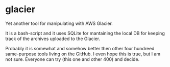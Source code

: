 # glacier
Yet another tool for manipulating with AWS Glacier.

It is a bash-script and it uses SQLite for mantaining the local DB for keeping track of the archives 
uploaded to the Glacier.

Probably it is somewhat and somehow better then other four hundreed same-purpose tools living on the GitHub.
I even hope this is true, but I am not sure. Everyone can try (this one and other 400) and decide.
